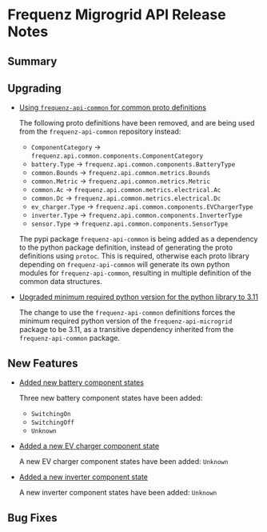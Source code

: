# Frequenz Migrogrid API Release Notes

## Summary

<!-- Here goes a general summary of what this release is about -->

## Upgrading

* [Using `frequenz-api-common` for common proto definitions](https://github.com/frequenz-floss/frequenz-api-microgrid/pull/57)

  The following proto definitions have been removed, and are being used from the
  `frequenz-api-common` repository instead:
  * `ComponentCategory` -> `frequenz.api.common.components.ComponentCategory`
  * `battery.Type` -> `frequenz.api.common.components.BatteryType`
  * `common.Bounds` -> `frequenz.api.common.metrics.Bounds`
  * `common.Metric` -> `frequenz.api.common.metrics.Metric`
  * `common.Ac` -> `frequenz.api.common.metrics.electrical.Ac`
  * `common.Dc` -> `frequenz.api.common.metrics.electrical.Dc`
  * `ev_charger.Type` -> `frequenz.api.common.components.EVChargerType`
  * `inverter.Type` -> `frequenz.api.common.components.InverterType`
  * `sensor.Type` -> `frequenz.api.common.components.SensorType`

  The pypi package `frequenz-api-common` is being added as a dependency to the
  python package definition, instead of generating the proto definitions using
  `protoc`. This is required, otherwise each proto library depending on
  `frequenz-api-common` will generate its own python modules for
  `frequenz-api-common`, resulting in multiple definition of the common data
  structures.

* [Upgraded minimum required python version for the python library to 3.11](https://github.com/frequenz-floss/frequenz-api-microgrid/pull/57)

  The change to use the `frequenz-api-common` definitions forces the minimum
  required python version of the `frequenz-api-microgrid` package to be 3.11,
  as a transitive dependency inherited from the `frequenz-api-common` package.

## New Features

* [Added new battery component states](https://github.com/frequenz-floss/frequenz-api-microgrid/pull/59)

  Three new battery component states have been added:
  * `SwitchingOn`
  * `SwitchingOff`
  * `Unknown`

* [Added a new EV charger component state](https://github.com/frequenz-floss/frequenz-api-microgrid/pull/59)

  A new EV charger component states have been added: `Unknown`

* [Added a new inverter component state](https://github.com/frequenz-floss/frequenz-api-microgrid/pull/59)

  A new inverter component states have been added: `Unknown`

## Bug Fixes

<!-- Here goes notable bug fixes that are worth a special mention or explanation -->
